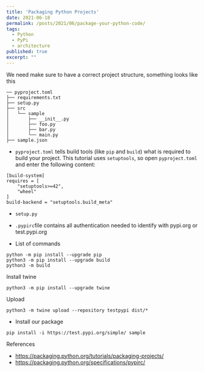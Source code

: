```yaml
---
title: 'Packaging Python Projects'
date: 2021-06-18
permalink: /posts/2021/06/package-your-python-code/
tags:
  - Python
  - PyPi
  - architecture
published: true
excerpt: ""
---
```


We need make sure to have a correct project structure, something looks like this

```
── pyproject.toml
├── requirements.txt
├── setup.py
├── src
│   └── sample
│       ├── __init__.py
│       ├── foo.py
│       ├── bar.py
│       └── main.py
├── sample.json
```

* `pyproject.toml` tells build tools (like `pip` and `build`) what is required to build your project. This tutorial uses `setuptools`, so open `pyproject.toml` and enter the following content:
````
[build-system]
requires = [
    "setuptools>=42",
    "wheel"
]
build-backend = "setuptools.build_meta"
````

* `setup.py`

* `.pypirc`file contains all authentication needed to identify with pypi.org or test.pypi.org

* List of commands 

```
python -m pip install --upgrade pip
python3 -m pip install --upgrade build
python3 -m build
```

Install twine
```
python3 -m pip install --upgrade twine
```
Upload 
````
python3 -m twine upload --repository testpypi dist/*
````

* Install our package
````
pip install -i https://test.pypi.org/simple/ sample
````

References
- https://packaging.python.org/tutorials/packaging-projects/
- https://packaging.python.org/specifications/pypirc/